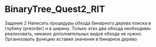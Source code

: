 # BinaryTree_Quest2_RIT

Задание 2
Написать процедуры обхода бинарного дерева поиска в глубину (preorder) и в ширину. Только этих два обхода необходимо реализовать, никаких дополнительных видов обхода не нужно.
Организовать функцию вставки значения в бинарное дерево
